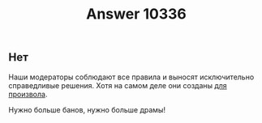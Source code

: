 ﻿---
title: "Answer 10336"
se.owner.user_id: 339283
se.owner.display_name: "nomnoms12"
se.owner.link: "https://ru.meta.stackoverflow.com/users/339283/nomnoms12"
se.answer_id: 10336
se.question_id: 10333
se.post_type: answer
se.score: 0
se.is_accepted: False
---
<h2>Нет</h2>

<p>Наши модераторы соблюдают все правила и выносят исключительно справедливые решения. Хотя на самом деле они созданы <a href="https://ru.meta.stackoverflow.com/questions/6239/%D0%9A%D0%B0%D0%BA%D0%BE%D0%B9-%D0%B0%D0%BB%D0%B3%D0%BE%D1%80%D0%B8%D1%82%D0%BC-%D0%B4%D0%B5%D0%B9%D1%81%D1%82%D0%B2%D0%B8%D0%B9-%D0%B4%D0%BB%D1%8F-%D1%81%D0%B8%D1%82%D1%83%D0%B0%D1%86%D0%B8%D0%B9-%D0%B2-%D1%81%D0%BB%D1%83%D1%87%D0%B0%D0%B5-%D1%81%D0%B0%D0%BC%D0%BE%D1%83%D1%81%D1%82%D1%80%D0%B0%D0%BD%D0%B5%D0%BD%D0%B8%D1%8F-%D0%BC%D0%BE%D0%B4%D0%B5%D1%80%D0%B0%D1%82%D0%BE%D1%80%D0%BE%D0%B2/6251#comment24238_6251">для произвола</a>.</p>

<p>Нужно больше банов, нужно больше драмы!</p>
